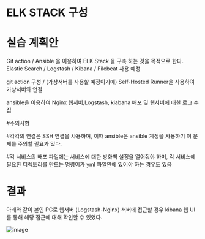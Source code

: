 
# ELK STACK 구성 

# 실습 계획안 

Git action / Ansible 을 이용하여 ELK Stack 을 구축 하는 것을 목적으로 한다.
Elastic Search / Logstash / Kibana / Filebeat 사용 예정

git action 구성 / (가상서버를 사용할 예정이기에) Self-Hosted Runner을 사용하여 가상서버와 연결

ansible을 이용하여 Nginx 웹서버,Logstash, kiabana 배포 및 웹서버에 대한 로그 수집

#주의사항

#각각의 연결은 SSH 연결을 사용하며, 이때 ansible은 ansible 계정을 사용하기 이 문제를 주의할 필요가 있다.

#각 서비스의 배포 파일에는 서비스에 대한 방화벽 설정을 열어줘야 하며, 각 서비스에 필요한 디렉토리를 만드는 명령어가 yml 파일안에 있어야 하는 경우도 있음


# 결과
아래와 같이 본인 PC로 웹서버 (Logstash-Nginx) 서버에 접근할 경우 kibana 웹 UI를 통해 해당 접근에 대해 확인할 수 있었다.


![image](https://github.com/user-attachments/assets/8e7fb332-6924-4714-a349-3c2c36d0a625)
